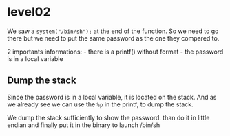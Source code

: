 # level02

We saw a `system("/bin/sh");` at the end of the function.
So we need to go there but we need to put the same password as the one they compared to.

2 importants informations:
    - there is a printf() without format
    - the password is in a local variable 

## Dump the stack

Since the password is in a local variable, it is located on the stack.
And as we already see we can use the `%p` in the printf, to dump the stack.

We dump the stack sufficiently to show the password. than do it in little endian and finally put it in the binary to launch /bin/sh